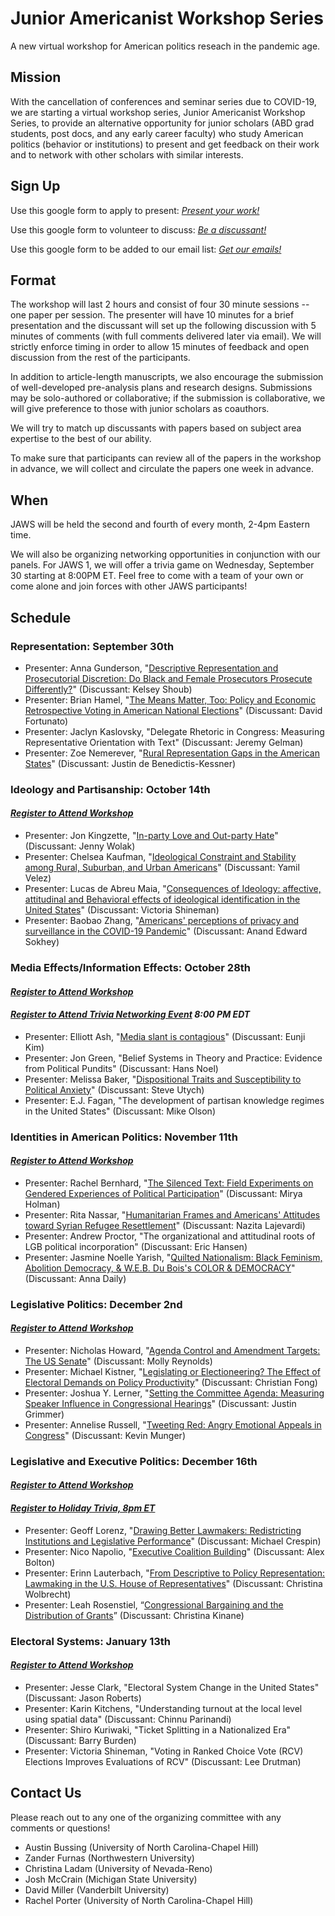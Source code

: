 # Junior Americanist Workshop Series
A new virtual workshop for American politics reseach in the pandemic age.

## Mission
With the cancellation of conferences and seminar series due to COVID-19, we are starting a virtual workshop series, Junior Americanist Workshop Series, to provide an alternative opportunity for junior scholars (ABD grad students, post docs, and any early career faculty) who study American politics (behavior or institutions) to present and get feedback on their work and to network with other scholars with similar interests.

## Sign Up
Use this google form to apply to present: [*Present your work!*](https://docs.google.com/forms/d/e/1FAIpQLSf8yJG3rA4JN4aHjEzMBj-t4NgmXXJfDJdZ5gRySJFiWgP8EQ/viewform)

Use this google form to volunteer to discuss: [*Be a discussant!*](https://docs.google.com/forms/d/e/1FAIpQLSf8yJG3rA4JN4aHjEzMBj-t4NgmXXJfDJdZ5gRySJFiWgP8EQ/viewform)

Use this google form to be added to our email list: [*Get our emails!*](https://docs.google.com/forms/d/e/1FAIpQLSc8Cvzg0jP9PknteLTqjnTz6H9Cmtz1Q8PGOrDxa_IZQ5xd_Q/viewform)

## Format
The workshop will last 2 hours and consist of four 30 minute sessions -- one paper per session. The presenter will have 10 minutes for a brief presentation and the discussant will set up the following discussion with 5 minutes of comments (with full comments delivered later via email). We will strictly enforce timing in order to allow 15 minutes of feedback and open discussion from the rest of the participants. 

In addition to article-length manuscripts, we also encourage the submission of well-developed pre-analysis plans and research designs.  Submissions may be solo-authored or collaborative; if the submission is collaborative, we will give preference to those with junior scholars as coauthors.

We will try to match up discussants with papers based on subject area expertise to the best of our ability.

To make sure that participants can review all of the papers in the workshop in advance, we will collect and circulate the papers one week in advance.


## When
JAWS will be held the second and fourth of every month, 2-4pm Eastern time.

We will also be organizing networking opportunities in conjunction with our panels. For JAWS 1, we will offer a trivia game on Wednesday, September 30 starting at 8:00PM ET. Feel free to come with a team of your own or come alone and join forces with other JAWS participants!

## Schedule
### Representation: September 30th 
- Presenter: Anna Gunderson, "[Descriptive Representation and Prosecutorial Discretion: Do Black and Female Prosecutors Prosecute Differently?](https://drive.google.com/file/d/11FYewF8AzFV6OC8VKZbQwUe0UloCXvIU/view?usp=sharing)" (Discussant: Kelsey Shoub)
- Presenter: Brian Hamel, "[The Means Matter, Too: Policy and Economic Retrospective Voting in American National Elections](https://drive.google.com/file/d/1jylzdIvCckLZBbk-9RIXr2Mspym1ODOs/view?usp=sharing)" (Discussant: David Fortunato)
- Presenter: Jaclyn Kaslovsky, "Delegate Rhetoric in Congress: Measuring Representative Orientation with Text" (Discussant: Jeremy Gelman)
- Presenter: Zoe Nemerever, "[Rural Representation Gaps in the American States](https://drive.google.com/file/d/1CDY0iFyE-ktuYjuqBgzwSUPmjdo-Um-S/view)" (Discussant: Justin de Benedictis-Kessner)

### Ideology and Partisanship: October 14th 
#### [*Register to Attend Workshop*](https://vanderbilt.zoom.us/meeting/register/tJwpce6qqDguGdffHyAIq9HKvvI8-H_D0ZWt)
- Presenter: Jon Kingzette, "[In-party Love and Out-party Hate](https://drive.google.com/file/d/1aXndd6gPdVMCqyi4kMDsy44iuh7P6brR/view?usp=sharing)" (Discussant: Jenny Wolak)
- Presenter: Chelsea Kaufman, "[Ideological Constraint and Stability among Rural, Suburban, and Urban Americans](https://drive.google.com/file/d/1pf_W5M9Odl0HbErDTQ-1P8Uq3GbsNHsa/view?usp=sharing)" (Discussant: Yamil Velez)
- Presenter: Lucas de Abreu Maia, "[Consequences of Ideology: affective, attitudinal and Behavioral effects of ideological identification in the United States](https://drive.google.com/file/d/1rFEInUbCQTIGM8484ujNUJIUP5i48SNQ/view?usp=sharing)" (Discussant: Victoria Shineman)
- Presenter: Baobao Zhang, "[Americans' perceptions of privacy and surveillance in the COVID-19 Pandemic](https://osf.io/9wz3y/)" (Discussant: Anand Edward Sokhey)

### Media Effects/Information Effects: October 28th 
#### [*Register to Attend Workshop*](https://vanderbilt.zoom.us/meeting/register/tJEpfuGurjstG9E9Y3bZcCrieUvRW7QciBEz)
#### [*Register to Attend Trivia Networking Event*](https://vanderbilt.zoom.us/meeting/register/tJElcO-prTkiGtY_hnIJAJS5ZVGxeiZ1PrMT) *8:00 PM EDT*
- Presenter: Elliott Ash, "[Media slant is contagious](https://drive.google.com/file/d/1IihvM7YLroHmi6IByoF8Ds35TfQWTUlL/view?usp=sharing)" (Discussant: Eunji Kim)
- Presenter: Jon Green, "Belief Systems in Theory and Practice: Evidence from Political Pundits" (Discussant: Hans Noel)
- Presenter: Melissa Baker, "[Dispositional Traits and Susceptibility to Political Anxiety](https://drive.google.com/file/d/135rPRYqWFLsHYeqlS1U9G7Qfw4eStWQJ/view?usp=sharing)" (Discussant: Steve Utych)
- Presenter: E.J. Fagan, "The development of partisan knowledge regimes in the United States" (Discussant: Mike Olson)

### Identities in American Politics: November 11th 
#### [*Register to Attend Workshop*](https://vanderbilt.zoom.us/meeting/register/tJYkceirpjsuHdQVQvgnwiVXEmQSLbJwOlaM)
- Presenter: Rachel Bernhard, "[The Silenced Text: Field Experiments on Gendered Experiences of Political Participation](https://drive.google.com/file/d/1gVh4lVsj8xJ-vzAX9iZBXPTDlqkRx8g7/view?usp=sharing)" (Discussant: Mirya Holman)
- Presenter: Rita Nassar, "[Humanitarian Frames and Americans' Attitudes toward Syrian Refugee Resettlement](https://drive.google.com/file/d/16D80xWZI6gxs1gypCDiAhzm748Q5xHD_/view?usp=sharing)" (Discussant: Nazita Lajevardi)
- Presenter: Andrew Proctor, "The organizational and attitudinal roots of LGB political incorporation" (Discussant: Eric Hansen)
- Presenter: Jasmine Noelle Yarish, "[Quilted Nationalism: Black Feminism, Abolition Democracy, & W.E.B. Du Bois's COLOR & DEMOCRACY](https://drive.google.com/file/d/1GogWztjv_dylffA4q7QAzzlRLgZVZjkZ/view?usp=sharing)" (Discussant: Anna Daily)


### Legislative Politics: December 2nd
#### [*Register to Attend Workshop*](https://vanderbilt.zoom.us/meeting/register/tJUkf--sqzorGd0u0dYCHaC3i42yWUtEIffW)
- Presenter: Nicholas Howard, "[Agenda Control and Amendment Targets: The US Senate](https://drive.google.com/file/d/1VnLyp0YGpzWFvRSRgvRoLNsSlXRm5Bup/view?usp=sharing)" (Discussant: Molly Reynolds)
- Presenter: Michael Kistner, "[Legislating or Electioneering? The Effect of Electoral Demands on Policy Productivity](https://drive.google.com/file/d/104VyXU1KYOaMApkjQPx69X96lnCaL1S7/view?usp=sharing)" (Discussant: Christian Fong)
- Presenter: Joshua Y. Lerner, "[Setting the Committee Agenda: Measuring  Speaker Influence in Congressional Hearings](https://drive.google.com/file/d/1lgUqB0zTeaMkYyJ8ECJ65U5-tpgIpXWJ/view?usp=sharing)" (Discussant: Justin Grimmer)
- Presenter: Annelise Russell, "[Tweeting Red: Angry Emotional Appeals in Congress](https://drive.google.com/file/d/1Aa65yb5sAa25nG89P64YiVnhsdxcUUZh/view?usp=sharing)" (Discussant: Kevin Munger)

### Legislative and Executive Politics: December 16th
#### [*Register to Attend Workshop*](https://vanderbilt.zoom.us/meeting/register/tJUqd--upjIrH9V37_KZu1rNklSy3hZ0WHFA)
#### [*Register to Holiday Trivia, 8pm ET*](https://vanderbilt.zoom.us/meeting/register/tJIsdOuhpj0vGtGcxZvlV07Dt7qpHD5cjyJN)


- Presenter: Geoff Lorenz, "[Drawing Better Lawmakers: Redistricting Institutions and Legislative Performance](https://drive.google.com/file/d/1MtRmkRmImc71lH0B0W8x97iJm3Dvwurm/view?usp=sharing)" (Discussant: Michael Crespin)
- Presenter: Nico Napolio, "[Executive Coalition Building](https://drive.google.com/file/d/1mq-mI4mC-ZRejstjE8YJej2ze2uX401J/view?usp=sharing)" (Discussant: Alex Bolton)
- Presenter: Erinn Lauterbach, "[From Descriptive to Policy Representation: Lawmaking in the U.S. House of Representatives](https://drive.google.com/file/d/1LtRTu-vfSGpBhT2D3lQdoHcB_KsR7Mon/view?usp=sharing)" (Discussant: Christina Wolbrecht)
- Presenter: Leah Rosenstiel, “[Congressional Bargaining and the Distribution of Grants](https://drive.google.com/file/d/1GMw4-6NCkF1AmUSamkjp0NMS6unPet-7/view?usp=sharing)” (Discussant: Christina Kinane)

### Electoral Systems: January 13th
#### [*Register to Attend Workshop*](https://vanderbilt.zoom.us/meeting/register/tJYkduCvrTMqEt013vMJtGQvzpJdtxCRQJDf)

- Presenter: Jesse Clark, "Electoral System Change in the United States" (Discussant: Jason Roberts)
- Presenter: Karin Kitchens, "Understanding turnout at the local level using spatial data" (Discussant: Chinnu Parinandi)
- Presenter: Shiro Kuriwaki, "Ticket Splitting in a Nationalized Era" (Discussant: Barry Burden)
- Presenter: Victoria Shineman, "Voting in Ranked Choice Vote (RCV) Elections Improves Evaluations of RCV" (Discussant: Lee Drutman)



## Contact Us
Please reach out to any one of the organizing committee with any comments or questions!

- Austin Bussing (University of North Carolina-Chapel Hill)
- Zander Furnas (Northwestern University)
- Christina Ladam (University of Nevada-Reno)
- Josh McCrain (Michigan State University)
- David Miller (Vanderbilt University)
- Rachel Porter (University of North Carolina-Chapel Hill)
